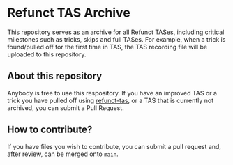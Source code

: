 # Refunct TAS Archive
This repository serves as an archive for all Refunct TASes, including critical milestones such as tricks, skips and full TASes.
For example, when a trick is found/pulled off for the first time in TAS, the TAS recording file will be uploaded to this repository.

## About this repository
Anybody is free to use this respository. If you have an improved TAS or a trick you have pulled off using [refunct-tas](https://github.com/oberien/refunct-tas), or a TAS that is currently not archived, you can submit a Pull Request.

## How to contribute?
If you have files you wish to contribute, you can submit a pull request and, after review, can be merged onto `main`.
